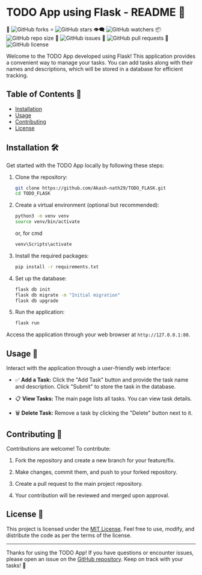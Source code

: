 # TODO App using Flask - README 📝

🍴 ![GitHub forks](https://img.shields.io/github/forks/Akash-nath29/TODO_FLASK?style=social)
⭐️ ![GitHub stars](https://img.shields.io/github/stars/Akash-nath29/TODO_FLASK?style=social)
👁️‍🗨️ ![GitHub watchers](https://img.shields.io/github/watchers/Akash-nath29/TODO_FLASK?style=social)
📦 ![GitHub repo size](https://img.shields.io/github/repo-size/Akash-nath29/TODO_FLASK)
🐞 ![GitHub issues](https://img.shields.io/github/issues/Akash-nath29/TODO_FLASK)
🚀 ![GitHub pull requests](https://img.shields.io/github/issues-pr/Akash-nath29/TODO_FLASK)
📜 ![GitHub license](https://img.shields.io/github/license/Akash-nath29/TODO_FLASK)

Welcome to the TODO App developed using Flask! This application provides a convenient way to manage your tasks. You can add tasks along with their names and descriptions, which will be stored in a database for efficient tracking.

## Table of Contents 📑

- [Installation](#installation)
- [Usage](#usage)
- [Contributing](#contributing)
- [License](#license)

## Installation 🛠️

Get started with the TODO App locally by following these steps:

1. Clone the repository:
   ```bash
   git clone https://github.com/Akash-nath29/TODO_FLASK.git
   cd TODO_FLASK
   ```

2. Create a virtual environment (optional but recommended):
   ```bash
   python3 -m venv venv
   source venv/bin/activate
   ```
   or, for cmd
   ```bash
   venv\Scripts\activate
   ```

3. Install the required packages:
   ```bash
   pip install -r requirements.txt
   ```

4. Set up the database:
   ```bash
   flask db init
   flask db migrate -m "Initial migration"
   flask db upgrade
   ```

5. Run the application:
   ```bash
   flask run
   ```

Access the application through your web browser at `http://127.0.0.1:80`.

## Usage 🚀

Interact with the application through a user-friendly web interface:

- ✅ **Add a Task:** Click the "Add Task" button and provide the task name and description. Click "Submit" to store the task in the database.

- 📋 **View Tasks:** The main page lists all tasks. You can view task details.


- 🗑️ **Delete Task:** Remove a task by clicking the "Delete" button next to it.

## Contributing 👥

Contributions are welcome! To contribute:

1. Fork the repository and create a new branch for your feature/fix.

2. Make changes, commit them, and push to your forked repository.

3. Create a pull request to the main project repository.

4. Your contribution will be reviewed and merged upon approval.

## License 📜

This project is licensed under the [MIT License](https://opensource.org/licenses/MIT). Feel free to use, modify, and distribute the code as per the terms of the license.

---

Thanks for using the TODO App! If you have questions or encounter issues, please open an issue on the [GitHub repository](https://github.com/Akash-nath29/TODO_FLASK/issues). Keep on track with your tasks! 📝